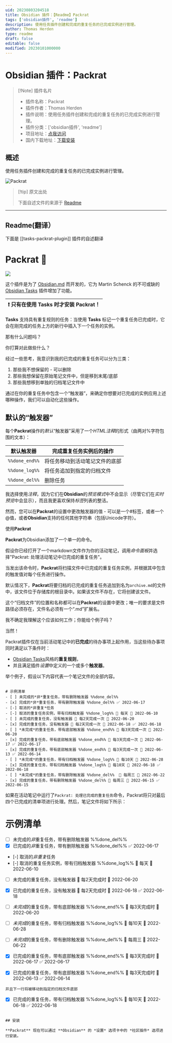 ```yaml
---
uid: 20230803204518
title: Obsidian 插件：【Readme】Packrat
tags: ['obsidian插件', 'readme']
description: 使用任务插件创建和完成的重复任务的已完成实例进行管理。
author: Thomas Herden
type: readme
draft: false
editable: false
modified: 20230101000000
---
```


# Obsidian 插件：Packrat

> [!Note] 插件名片
> - 插件名称：Packrat
> - 插件作者：Thomas Herden
> - 插件说明：使用任务插件创建和完成的重复任务的已完成实例进行管理。
> - 插件分类：['obsidian插件', 'readme']
> - 项目地址：[点我访问](https://github.com/therden/packrat)
> - 国内下载地址：[下载安装](https://pkmer.cn/products/plugin/pluginMarket/?tasks-packrat-plugin)

## 概述

使用任务插件创建和完成的重复任务的已完成实例进行管理。

![Packrat](https://cdn.pkmer.cn/covers/tasks-packrat-plugin.gif!pkmer)

> [!tip] 原文出处
> 
>下面自述文件的来源于 [Readme](https://ghproxy.net/https://raw.githubusercontent.com/therden/packrat/master/README.md)
> 

---

## Readme(翻译）

下面是 [[tasks-packrat-plugin]] 插件的自述翻译


# **Packrat** 🐀

![](./packrat.gif)

这个插件是为了 [Obsidian.md](https://obsidian.md/) 而开发的，它为 Martin Schenck 的不可或缺的 [Obsidian Tasks](https://github.com/schemar/obsidian-tasks) 插件增加了功能。

| :exclamation:  只有在使用 **Tasks** 时才安装 **Packrat**！ |
|--------------------------------------------------------------------|

**Tasks** 支持具有重复规则的任务：当使用 **Tasks** 标记一个重复任务已完成时，它会在刚完成的任务上方的新行中插入下一个任务的实例。

那有什么问题吗？

你打算对此做些什么？ 

经过一些思考，我意识到我的已完成的重复任务可以分为三类：

1. 那些我不想保留的 - 可以删除
2. 那些我想保留在原始笔记文件中，但是移到末尾/底部
3. 那些我想移到单独的归档笔记文件中

通过在你的重复任务中包含一个“触发器”，来确定你想要对已完成的实例应用上述哪种操作，我们可以自动化这些操作。

## 默认的“触发器”

每个**Packrat**操作的*默认*“触发器”采用了一个*HTML注释*的形式（由两对%字符包围的文本）：

| 默认触发器 | 完成重复任务实例后的操作 |
|-----------------|------------------------------------------------ |
| `%%done_end%%`    | 将任务移动到活动笔记文件的底部 |
| `%%done_log%%`    | 将任务追加到指定的归档文件 |
| `%%done_del%%`    | 删除任务 |

我选择使用*注释*，因为它们在**Obsidian**的*预览模式*中不会显示（尽管它们在*实时预览*中会显示），而且我更喜欢保持*标签*列表的整洁。

然而，您可以在**Packrat**的设置中更改触发器的值 - 可以是一个#标签，或者一个@值，或者**Obsidian**支持的任何其他字符串（包括Unicode字符）。

使用**Packrat**

**Packrat**为Obsidian添加了一个单一的命令。

假设你已经打开了一个markdown文件作为你的活动笔记，调用*命令面板*并选择"Packrat: 处理活动笔记中已完成的重复任务"。

当发出该命令时，**Packrat**将扫描文件中已完成的重复任务实例，并根据其中包含的触发值对每个任务进行操作。

默认情况下，**Packrat**将要归档的已完成的重复任务追加到名为`archive.md`的文件中，该文件位于存储库的根目录中。如果该文件不存在，它将创建该文件。

这个“归档文件”的位置和名称都可以在**Packrat**的设置中更改；唯一的要求是文件路径必须存在，文件名必须有一个“.md”扩展名。

我不确定我理解这个应该如何工作；你能给个例子吗？

当然！

Packrat插件仅在当前活动笔记中的**已完成**的待办事项上起作用，当这些待办事项同时满足以下条件时：

- [Obsidian Tasks](https://github.com/obsidian-tasks-group/obsidian-tasks)风格的**重复规则**，
- 并且满足插件*设置*中定义的一个或多个**触发器**。

举个例子，假设以下内容代表一个笔记文件的全部内容。

```

# 示例清单
- [ ] 未完成的*非*重复任务，带有删除触发器 %%done_del%%
- [x] 完成的*非*重复任务，带有删除触发器 %%done_del%% ✅ 2022-06-17
- [-] 取消的*非重复*任务
- [-] 取消的重复任务实例，带有归档触发器 %%done_log%% 🔁 每天 📅 2022-06-10
- [ ] 未完成的重复任务，没有触发器 🔁 每2天完成一次 📅 2022-06-20
- [x] 完成的重复任务，没有触发器 🔁 每2天完成一次 📅 2022-06-18 ✅ 2022-06-18
- [ ] *未完成*的重复任务，带有底部触发器 %%done_end%% 🔁 每3天完成一次 📅 2022-06-20
- [x] 完成的重复任务，带有底部触发器 %%done_end%% 🔁 每3天完成一次 📅 2022-06-17 ✅ 2022-06-17
- [x] 完成的重复任务，带有底部触发器 %%done_end%% 🔁 每3天完成一次 📅 2022-06-13 ✅ 2022-06-14
- [ ] *未完成*的重复任务，带有归档触发器 %%done_log%% 🔁 每10天 📅 2022-06-28
- [x] 完成的重复任务，带有归档触发器 %%done_log%% 🔁 每10天 📅 2022-06-18 ✅ 2022-06-18
- [ ] *未完成*的重复任务，带有删除触发器 %%done_del%%  🔁 每周三 📅 2022-06-22
- [x] 完成的重复任务，带有删除触发器 %%done_del%% 🔁 每周三 📅 2022-06-15 ✅ 2022-06-15
```

如果在活动笔记中运行了`Packrat: 处理已完成的重复任务`命令，Packrat将只对最后四个已完成的清单项进行处理。然后，笔记文件将如下所示：

# 示例清单
- [ ] 未完成的*非*重复任务，带有删除触发器 %%done_del%%
- [x] 已完成的*非*重复任务，带有删除触发器 %%done_del%% ✅ 2022-06-17
- [-] 取消的*非重复*任务
- [-] 取消的重复任务实例，带有归档触发器 %%done_log%% 🔁 每天 📅 2022-06-10
- [ ] 未完成的重复任务，没有触发器 🔁 每2天完成时 📅 2022-06-20
- [x] 已完成的重复任务，没有触发器 🔁 每2天完成时 📅 2022-06-18 ✅ 2022-06-18
- [ ] *未完成*的重复任务，带有底部触发器 %%done_end%% 🔁 每3天完成时 📅 2022-06-20
- [ ] *未完成*的重复任务，带有归档触发器 %%done_log%% 🔁 每10天 📅 2022-06-28
- [ ] *未完成*的重复任务，带有删除触发器 %%done_del%%  🔁 每周三 📅 2022-06-22

- [x] 已完成的重复任务，带有底部触发器 %%done_end%% 🔁 每3天完成时 📅 2022-06-17 ✅ 2022-06-17
- [x] 已完成的重复任务，带有底部触发器 %%done_end%% 🔁 每3天完成时 📅 2022-06-13 ✅ 2022-06-14
```
并且下一行将被移动到指定的归档文件底部
```
- [x] 已完成的重复任务，带有归档触发器 %%done_log%% 🔁 每10天 📅 2022-06-18 ✅ 2022-06-18
```

## 安装

**Packrat** 现在可以通过 **Obsidian** 的 *设置* 选项卡中的 *社区插件* 选项进行安装。



